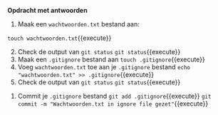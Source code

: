 **Opdracht met antwoorden**

1) Maak een `wachtwoorden.txt` bestand aan:

  ```touch wachtwoorden.txt```{{execute}}

2) Check de output van `git status`
  ```git status```{{execute}}
3) Maak een `.gitignore` bestand aan
  ```touch .gitignore```{{execute}}
4) Voeg `wachtwoorden.txt` toe aan je `.gitignore` bestand
  ```echo "wachtwoorden.txt" >> .gitignore```{{execute}}
5) Check de output van `git status`
  ```git status```{{execute}}
1. Commit je `.gitignore` bestand
  ```git add .gitignore```{{execute}}
  ```git commit -m "Wachtwoorden.txt in ignore file gezet"```{{execute}}